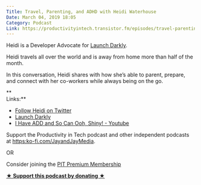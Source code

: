 ```yaml
---
Title: Travel, Parenting, and ADHD with Heidi Waterhouse
Date: March 04, 2019 18:05
Category: Podcast
Link: https://productivityintech.transistor.fm/episodes/travel-parenting-and-adhd-with-heidi-waterhouse
---
```


Heidi is a Developer Advocate for [Launch Darkly](https://www.launchdarkly.com/).  
  
Heidi travels all over the world and is away from home more than half of the month.  
  
In this conversation, Heidi shares with how she’s able to parent, prepare, and connect with her co-workers while always being on the go.  
  
**  
Links:**

  * [Follow Heidi on Twitter](https://twitter.com/Wiredferret)
  * [Launch Darkly](https://www.launchdarkly.com/)
  * [I Have ADD and So Can Ooh, Shiny! - Youtube](https://www.youtube.com/watch?v=hEVW67KSwwo)
  
Support the Productivity in Tech podcast and other independent podcasts at [https:ko-fi.com/JayandJayMedia](https:ko-fi.com/JayandJayMedia).  
  
OR  
  
Consider joining the [PIT Premium Membership](https://productivityintech.com/memberships)

**[★ Support this podcast by donating ★](Https://ko-fi.com/jayandjaymedia)**


